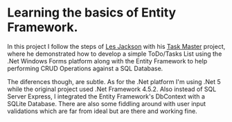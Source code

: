 # Learning the basics of Entity Framework.
In this project I follow the steps of [Les Jackson](https://www.youtube.com/c/binarythistle) with his [Task Master](https://dotnetplaybook.com/introduction-to-entity-framework/) project, where he demonstrated how to develop a simple ToDo/Tasks List using the .Net Windows Forms platform along with the Entity Framework to help performing CRUD Operations against a SQL Database.

The diferences though, are subtle. As for the .Net platform I'm using .Net 5 while the original project used .Net Framework 4.5.2. Also instead of SQL Server Express, I integrated the Entity Framework's DbContext with a SQLite Database. There are also some fiddling around with user input validations which are far from ideal but are there and working fine.